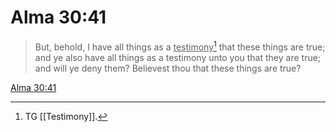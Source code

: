 # Alma 30:41

> But, behold, I have all things as a <u>testimony</u>[^a] that these things are true; and ye also have all things as a testimony unto you that they are true; and will ye deny them? Believest thou that these things are true?

[Alma 30:41](https://www.churchofjesuschrist.org/study/scriptures/bofm/alma/30?lang=eng&id=p41#p41)


[^a]: TG [[Testimony]].
